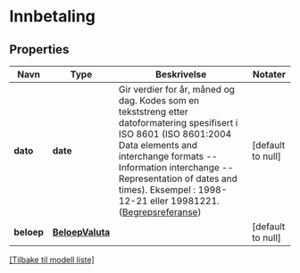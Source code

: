 # Innbetaling

## Properties

| Navn       | Type                                | Beskrivelse                                                                                                                                                                                                                                                                                                                                                          | Notater           |
|------------|-------------------------------------|----------------------------------------------------------------------------------------------------------------------------------------------------------------------------------------------------------------------------------------------------------------------------------------------------------------------------------------------------------------------|-------------------|
| **dato**   | **date**                            | Gir verdier for år, måned og dag. Kodes som en tekststreng etter datoformatering spesifisert i  ISO 8601 (ISO 8601:2004 Data elements and interchange formats -- Information interchange -- Representation of dates and times). Eksempel : 1998-12-21 eller 19981221. ([Begrepsreferanse](https://data.skatteetaten.no/begrep/20b52aed-9fe1-11e5-a9f8-e4115b280940)) | [default to null] |
| **beloep** | [**BeloepValuta**](BeloepValuta.md) |                                                                                                                                                                                                                                                                                                                                                                      | [default to null] |

[[Tilbake til modell liste]](../index.md)

